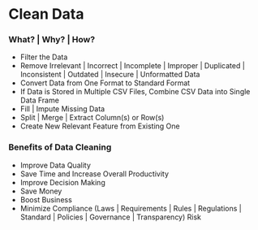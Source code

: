 # Clean Data

### What? | Why? | How?

- Filter the Data
- Remove Irrelevant | Incorrect | Incomplete | Improper | Duplicated | Inconsistent | Outdated | Insecure | Unformatted Data
- Convert Data from One Format to Standard Format
- If Data is Stored in Multiple CSV Files, Combine CSV Data into Single Data Frame
- Fill | Impute Missing Data 
- Split | Merge | Extract Column(s) or Row(s)
- Create New Relevant Feature from Existing One

### Benefits of Data Cleaning

- Improve Data Quality
- Save Time and Increase Overall Productivity
- Improve Decision Making
- Save Money
- Boost Business
- Minimize Compliance (Laws | Requirements | Rules | Regulations | Standard | Policies | Governance | Transparency) Risk
